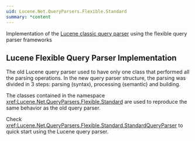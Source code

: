 ```yaml
---
uid: Lucene.Net.QueryParsers.Flexible.Standard
summary: *content
---
```


<!--
 Licensed to the Apache Software Foundation (ASF) under one or more
 contributor license agreements.  See the NOTICE file distributed with
 this work for additional information regarding copyright ownership.
 The ASF licenses this file to You under the Apache License, Version 2.0
 (the "License"); you may not use this file except in compliance with
 the License.  You may obtain a copy of the License at

     https://www.apache.org/licenses/LICENSE-2.0

 Unless required by applicable law or agreed to in writing, software
 distributed under the License is distributed on an "AS IS" BASIS,
 WITHOUT WARRANTIES OR CONDITIONS OF ANY KIND, either express or implied.
 See the License for the specific language governing permissions and
 limitations under the License.
-->


Implementation of the [Lucene classic query parser](xref:Lucene.Net.QueryParsers.Classic) using the flexible query parser frameworks

## Lucene Flexible Query Parser Implementation

The old Lucene query parser used to have only one class that performed all the parsing operations. In the new query parser structure, the parsing was divided in 3 steps: parsing (syntax), processing (semantic) and building. 

The classes contained in the namespace <xref:Lucene.Net.QueryParsers.Flexible.Standard> are used to reproduce the same behavior as the old query parser. 

Check <xref:Lucene.Net.QueryParsers.Flexible.Standard.StandardQueryParser> to quick start using the Lucene query parser. 
